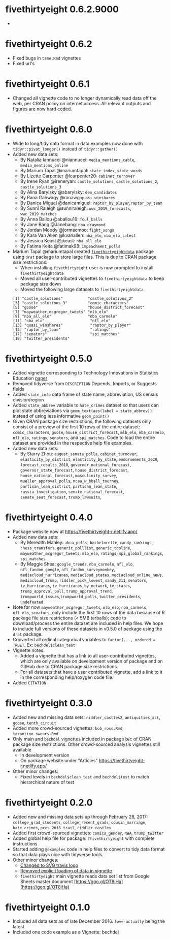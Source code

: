 # fivethirtyeight 0.6.2.9000

*


# fivethirtyeight 0.6.2

* Fixed bugs in `tame.Rmd` vignettes
* Fixed url's



# fivethirtyeight 0.6.1

* Changed all vignette code to no longer dynamically read data off the web, per
CRAN policy on internet access. All relevant outputs and figures are now hard
coded.



# fivethirtyeight 0.6.0

* Wide to long/tidy data format in data examples now done with
`tidyr::pivot_longer()` instead of `tidyr::gather()`
* Added new data sets:
    + By Natalia Iannucci @niannucci: `media_mentions_cable`, `media_mentions_online`
    + By Marium Tapal @mariumtapal: `state_index`, `state_words`
    + By Lizette Carpenter @lcarpenter20: `cabinet_turnover`
    + By Irene Ryan @ireneryan: `castle_solutions`, `castle_solutions_2`, `castle_solutions_3`
    + By Alina Barylsky @abarylsky: `dem_candidates`
    + By Rana Gahwagy @ranawg:`quasi_winshares`
    + By Danica Miguel @danicamiguel: `raptor_by_player`,`raptor_by_team`
    + By Sunni Raleigh @sunniraleigh: `wwc_2019_forecasts`, `wwc_2019_matches`
    + By Anna Ballou @aballou16: `foul_balls` 
    + By Jane Bang @Janebang: `nba_draymond`
    + By Jordan Moody @jormacmoo: `fight_songs`
    + By Kara Van Allen @kvanallen: `nba_elo`, `nba_elo_latest`
    + By Jessica Keast @jkeast: `nba_all_elo`
    + By Fatima Keita @fatimak98: `impeachment_polls`
* Marium Tapal @mariumtapal created
[`fivethirtyeightdata`](https://github.com/fivethirtyeightdata) package using
`drat` package to store large files. This is due to CRAN package size
restrictions:
    + When installing `fivethirtyeight` user is now prompted to install
    `fivethirtyeightdata`
    + Moved all user-contributed vignettes to `fivethirtyeightdata` to keep
    package size down
    + Moved the following large datasets to `fivethirtyeightdata`  
    ```
    [1] "castle_solutions"           "castle_solutions_2"
    [3] "castle_solutions_3"         "comic_characters"
    [5] "goose"                      "house_district_forecast"
    [7] "mayweather_mcgregor_tweets" "mlb_elo"
    [9] "nba_all_elo"                "nba_carmelo"
    [11] "nba_elo"                    "nfl_elo"
    [13] "quasi_winshares"            "raptor_by_player"
    [15] "raptor_by_team"             "ratings"
    [17] "senators"                   "spi_matches"
    [19] "twitter_presidents"
    ```



# fivethirtyeight 0.5.0

* Added vignette corresponding to Technology Innovations in Statistics Education [paper](https://escholarship.org/uc/item/0rx1231m#main)
* Removed tidyverse from `DESCRIPTION` Depends, Imports, or Suggests fields
* Added `state_info` data frame of state name, abbreviation, US census division/region
* Added `state_abbrev` variable to `hate_crimes` dataset so that 
users can plot state abbreviations via `geom_text(aes(label = state_abbrev))`
instead of using less informative `geom_point()`
* Given CRAN package size restrictions, the following datasets only consist of a preview of the first 10 rows of the entire dataset: `comic_characters`, `goose`, `house_district_forecast`, `mlb_elo`, `nba_carmelo`, `nfl_elo`, `ratings`, `senators`, and `spi_matches`. Code to load the entire dataset are provided in the respective help file examples.
* Added new data sets:
    + By Starry Zhou: `august_senate_polls`, `cabinet_turnover`, 
    `elasticity_by_district`, `elasticity_by_state`, `endorsements_2020`, 
    `forecast_results_2018`, `governor_national_forecast`, `governor_state_forecast`,
    `house_district_forecast`, `house_national_forecast`, `masculinity_survey`, 
    `mueller_approval_polls`, `ncaa_w_bball_tourney`, `partisan_lean_district`, 
    `partisan_lean_state`, `russia_investigation`, `senate_national_forecast`, 
    `senate_seat_forecast`, `trump_lawsuits`, 
    
    

# fivethirtyeight 0.4.0

* Package website now at <https://fivethirtyeight-r.netlify.app/>
* Added new data sets:
    + By Meredith Manley: `ahca_polls`, `bachelorette`, `candy_rankings`, 
    `chess_transfers`, `generic_polllist`, `generic_topline`, 
    `mayweather_mcgregor_tweets`, `mlb_elo`, `ratings`, `spi_global_rankings`, 
    `spi_matches`.
    + By Maggie Shea: `google_trends`, `nba_carmelo`, `nfl_elo`,
    `nfl_fandom_google`, `nfl_fandom_surveymonkey`, `mediacloud_hurricanes`,
    `mediacloud_states`, `mediacloud_online_news`, `mediacloud_trump`,
    `riddler_pick_lowest`, `sandy_311`, `senators`, `tv_hurricanes`,
    `tv_hurricanes_by_network`, `tv_states`, `trump_approval_poll`,
    `trump_approval_trend`, `trumpworld_issues`,`trumpworld_polls`,
    `twitter_presidents`, `undefeated`
* Note for now `mayweather_mcgregor_tweets`, `mlb_elo`, `nba_carmelo`,
`nfl_elo`, `senators`, only include the first 10 rows of the data because of R
package file size restrictions (< 5MB tarballs); code to download/process the
entire dataset are included in help files. We hope to include full versions of
these datasets in v0.5.0 of package using the `drat` package.
* Converted all ordinal categorical variables to `factor(..., ordered = TRUE)`.
Ex: `bechdel$clean_test`
* Vignette notes:
    + Added a vignette that has a link to all user-contributed vignettes, which 
    are only available on development version of package and on GitHub due to 
    CRAN package size restrictions.
    + For all datasets that have a user contributed vignette, add a link to it 
    in the corresponding help/roxygen code file.
* Added `CITATION`



# fivethirtyeight 0.3.0

* Added new and missing data sets: `riddler_castles2`, `antiquities_act`, `goose`,
`tenth_circuit`
* Added more crowd-sourced vignettes: `bob_ross.Rmd`, `tarantino_swears.Rmd`
* Only main and `bechdel` vignettes included in package b/c of CRAN package size
restrictions. Other crowd-sourced analysis vignettes still available
    + In development version
    + On package website under "Articles" <https://fivethirtyeight-r.netlify.app/>
* Other minor changes:
    + Fixed levels in `bechdel$clean_test` and `bechdel$test` to match
    hierarchical nature of test



# fivethirtyeight 0.2.0

* Added new and missing data sets up through February 28, 2017: 
`college_grad_students`, `college_recent_grads`, `cousin_marriage`, 
`hate_crimes`, `pres_2016_trail`, `riddler_castles`
* Added first crowd-sourced vignettes: `comics_gender`, `NBA`, `trump_twitter`
* Added global help file for package: `?fivethirtyeight` with complete instructions
* Started adding `@examples` code in help files to convert to tidy data format
so that data plays nice with tidyverse tools.
* Other minor changes:
    + [Changed to SVG travis logo](https://github.com/rudeboybert/fivethirtyeight/pull/1)
    + [Removed explicit loading of data in vignette](https://github.com/rudeboybert/fivethirtyeight/pull/2)
    + `fivethirtyeight` main vignette reads data set list from Google Sheets
    master document [https://goo.gl/OT8iHa](https://goo.gl/OT8iHa)



# fivethirtyeight 0.1.0

* Included all data sets as of late December 2016. `love-actually` being the latest
* Included one code example as a Vignette: bechdel

